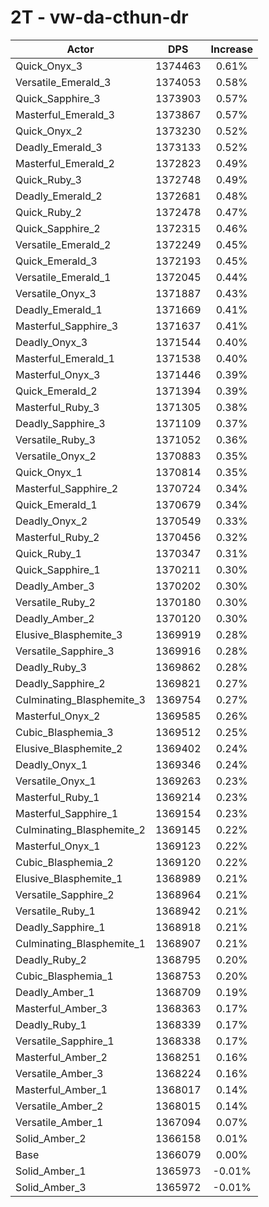 # 2T - vw-da-cthun-dr
| Actor | DPS | Increase |
|---|:---:|:---:|
|Quick_Onyx_3|1374463|0.61%|
|Versatile_Emerald_3|1374053|0.58%|
|Quick_Sapphire_3|1373903|0.57%|
|Masterful_Emerald_3|1373867|0.57%|
|Quick_Onyx_2|1373230|0.52%|
|Deadly_Emerald_3|1373133|0.52%|
|Masterful_Emerald_2|1372823|0.49%|
|Quick_Ruby_3|1372748|0.49%|
|Deadly_Emerald_2|1372681|0.48%|
|Quick_Ruby_2|1372478|0.47%|
|Quick_Sapphire_2|1372315|0.46%|
|Versatile_Emerald_2|1372249|0.45%|
|Quick_Emerald_3|1372193|0.45%|
|Versatile_Emerald_1|1372045|0.44%|
|Versatile_Onyx_3|1371887|0.43%|
|Deadly_Emerald_1|1371669|0.41%|
|Masterful_Sapphire_3|1371637|0.41%|
|Deadly_Onyx_3|1371544|0.40%|
|Masterful_Emerald_1|1371538|0.40%|
|Masterful_Onyx_3|1371446|0.39%|
|Quick_Emerald_2|1371394|0.39%|
|Masterful_Ruby_3|1371305|0.38%|
|Deadly_Sapphire_3|1371109|0.37%|
|Versatile_Ruby_3|1371052|0.36%|
|Versatile_Onyx_2|1370883|0.35%|
|Quick_Onyx_1|1370814|0.35%|
|Masterful_Sapphire_2|1370724|0.34%|
|Quick_Emerald_1|1370679|0.34%|
|Deadly_Onyx_2|1370549|0.33%|
|Masterful_Ruby_2|1370456|0.32%|
|Quick_Ruby_1|1370347|0.31%|
|Quick_Sapphire_1|1370211|0.30%|
|Deadly_Amber_3|1370202|0.30%|
|Versatile_Ruby_2|1370180|0.30%|
|Deadly_Amber_2|1370120|0.30%|
|Elusive_Blasphemite_3|1369919|0.28%|
|Versatile_Sapphire_3|1369916|0.28%|
|Deadly_Ruby_3|1369862|0.28%|
|Deadly_Sapphire_2|1369821|0.27%|
|Culminating_Blasphemite_3|1369754|0.27%|
|Masterful_Onyx_2|1369585|0.26%|
|Cubic_Blasphemia_3|1369512|0.25%|
|Elusive_Blasphemite_2|1369402|0.24%|
|Deadly_Onyx_1|1369346|0.24%|
|Versatile_Onyx_1|1369263|0.23%|
|Masterful_Ruby_1|1369214|0.23%|
|Masterful_Sapphire_1|1369154|0.23%|
|Culminating_Blasphemite_2|1369145|0.22%|
|Masterful_Onyx_1|1369123|0.22%|
|Cubic_Blasphemia_2|1369120|0.22%|
|Elusive_Blasphemite_1|1368989|0.21%|
|Versatile_Sapphire_2|1368964|0.21%|
|Versatile_Ruby_1|1368942|0.21%|
|Deadly_Sapphire_1|1368918|0.21%|
|Culminating_Blasphemite_1|1368907|0.21%|
|Deadly_Ruby_2|1368795|0.20%|
|Cubic_Blasphemia_1|1368753|0.20%|
|Deadly_Amber_1|1368709|0.19%|
|Masterful_Amber_3|1368363|0.17%|
|Deadly_Ruby_1|1368339|0.17%|
|Versatile_Sapphire_1|1368338|0.17%|
|Masterful_Amber_2|1368251|0.16%|
|Versatile_Amber_3|1368224|0.16%|
|Masterful_Amber_1|1368017|0.14%|
|Versatile_Amber_2|1368015|0.14%|
|Versatile_Amber_1|1367094|0.07%|
|Solid_Amber_2|1366158|0.01%|
|Base|1366079|0.00%|
|Solid_Amber_1|1365973|-0.01%|
|Solid_Amber_3|1365972|-0.01%|
